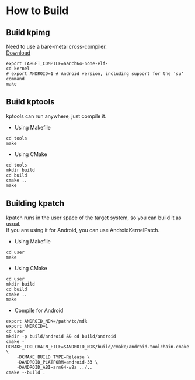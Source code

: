 # How to Build

## Build kpimg

Need to use a bare-metal cross-compiler.  
[Download](https://developer.arm.com/downloads/-/arm-gnu-toolchain-downloads)

```shell
export TARGET_COMPILE=aarch64-none-elf-
cd kernel
# export ANDROID=1 # Android version, including support for the 'su' command
make
```

## Build kptools

kptools can run anywhere, just compile it.  

- Using Makefile

```shell
cd tools
make
```

- Using CMake

```shell
cd tools
mkdir build
cd build
cmake ..
make
```

## Building kpatch

kpatch runs in the user space of the target system, so you can build it as usual.  
If you are using it for Android, you can use AndroidKernelPatch.

- Using Makefile

```shell
cd user
make
```

- Using CMake

```shell
cd user
mkdir build
cd build
cmake ..
make
```

- Compile for Android

```shell
export ANDROID_NDK=/path/to/ndk
export ANDROID=1
cd user
mkdir -p build/android && cd build/android
cmake -DCMAKE_TOOLCHAIN_FILE=$ANDROID_NDK/build/cmake/android.toolchain.cmake \
    -DCMAKE_BUILD_TYPE=Release \
    -DANDROID_PLATFORM=android-33 \
    -DANDROID_ABI=arm64-v8a ../..
cmake --build .
```
